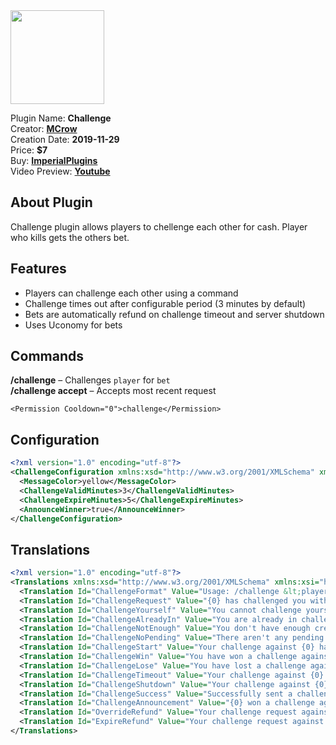<img src="/assets/images/Challenge.png" width="150" height="150" />

Plugin Name: **Challenge**  
Creator: [**MCrow**](steamcommunity.com/id/restoremonarchy)  
Creation Date: **2019-11-29**  
Price: **$7**  
Buy: [**ImperialPlugins**](https://imperialplugins.com/Products/Challenge)  
Video Preview: [**Youtube**](https://youtu.be/zGa1GaED9hQ)

## About Plugin
Challenge plugin allows players to chellenge each other for cash. Player who kills gets the others bet.

## Features
* Players can challenge each other using a command
* Challenge times out after configurable period (3 minutes by default)
* Bets are automatically refund on challenge timeout and server shutdown 
* Uses Uconomy for bets


## Commands
**/challenge** *<player> <bet>* – Challenges `player` for `bet`    
**/challenge accept** – Accepts most recent request  
```
<Permission Cooldown="0">challenge</Permission>
```

## Configuration
```xml
<?xml version="1.0" encoding="utf-8"?>
<ChallengeConfiguration xmlns:xsd="http://www.w3.org/2001/XMLSchema" xmlns:xsi="http://www.w3.org/2001/XMLSchema-instance">
  <MessageColor>yellow</MessageColor>
  <ChallengeValidMinutes>3</ChallengeValidMinutes>
  <ChallengeExpireMinutes>5</ChallengeExpireMinutes>
  <AnnounceWinner>true</AnnounceWinner>
</ChallengeConfiguration>
```

## Translations
```xml
<?xml version="1.0" encoding="utf-8"?>
<Translations xmlns:xsd="http://www.w3.org/2001/XMLSchema" xmlns:xsi="http://www.w3.org/2001/XMLSchema-instance">
  <Translation Id="ChallengeFormat" Value="Usage: /challenge &lt;player/accept&gt; [bet]" />
  <Translation Id="ChallengeRequest" Value="{0} has challenged you with bet on {1} credits!" />
  <Translation Id="ChallengeYourself" Value="You cannot challenge yourself" />
  <Translation Id="ChallengeAlreadyIn" Value="You are already in challenge against {0}" />
  <Translation Id="ChallengeNotEnough" Value="You don't have enough credits to bet" />
  <Translation Id="ChallengeNoPending" Value="There aren't any pending challenges to you" />
  <Translation Id="ChallengeStart" Value="Your challenge against {0} has started. Winner gets {1} credits!" />
  <Translation Id="ChallengeWin" Value="You have won a challenge against {0} and received {1} bet!" />
  <Translation Id="ChallengeLose" Value="You have lost a challenge against {0} and lost {1} bet!" />
  <Translation Id="ChallengeTimeout" Value="Your challenge against {0} timed out! Your {1} bet goes back to you!" />
  <Translation Id="ChallengeShutdown" Value="Your challenge against {0} has has been canceled due to server shutdown!" />
  <Translation Id="ChallengeSuccess" Value="Successfully sent a challenge request to {0} on {1} bet!" />
  <Translation Id="ChallengeAnnouncement" Value="{0} won a challenge against {1}!" />
  <Translation Id="OverrideRefund" Value="Your challenge request against {0} was overwritten. Refunded your {1} bet" />
  <Translation Id="ExpireRefund" Value="Your challenge request against {0} has expired. Refunded your {1} bet" />
</Translations>
```